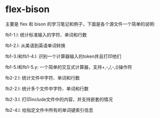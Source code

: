 # flex-bison

主要是 flex 和 bison 的学习笔记和例子，下面是各个源文件一个简单的说明:

fb1-1.l: 统计标准输入的字符、单词和行数

fb1-2.l: 从美语到英语单词转换

fb1-3.l和fb1-4.l: 识别一个计算器输入的token并且打印他们

fb1-5.l和fb1-5.y: 一个简单的交互式计算器，支持+,-,/,-,()操作符

fb2-2.l: 统计文件中字符、单词和行数

fb2-2.l: 统计多个文件中字符、单词和行数

fb2-3.l: 打印include文件中的内容，并支持嵌套的情况

fb2-4.l: 给指定文件中所有的单词键索引信息
